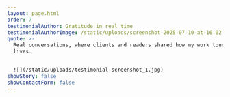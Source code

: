 ```yaml
---
layout: page.html
order: 7
testimonialAuthor: Gratitude in real time
testimonialAuthorImage: /static/uploads/screenshot-2025-07-10-at-16.02.53.png
quote: >-
  Real conversations, where clients and readers shared how my work touched their
  lives.


  ![](/static/uploads/testimonial-screenshot_1.jpg)
showStory: false
showContactForm: false
---
```

